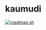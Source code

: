 # kaumudi
<a href="https://roadmap.sh"><img src="https://roadmap.sh/card/tall/66dd51aac46f68d052e1cd3c?variant=dark&roadmaps=software-architect%2Ccyber-security%2Cdatastructures-and-algorithms%2Cproduct-manager" alt="roadmap.sh"/></a>
